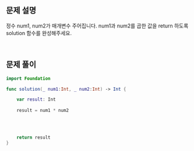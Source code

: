 
## 문제 설명
정수 num1, num2가 매개변수 주어집니다. num1과 num2를 곱한 값을 return 하도록 solution 함수를 완성해주세요.

<br>

## 문제 풀이

```swift
import Foundation

func solution(_ num1:Int, _ num2:Int) -> Int {

    var result: Int
    
    result = num1 * num2

   
    
    
    return result
}
```

